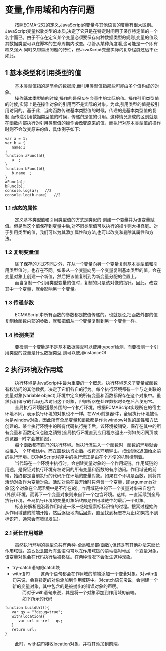 # 变量,作用域和内存问题
&nbsp;&nbsp;&nbsp;&nbsp;&nbsp;&nbsp;&nbsp;&nbsp;按照ECMA-262的定义,JavaScript的变量与其他语言的变量有很大区别。JavaScript变量松散类型的本质,决定了它只是在特定时间用于保存特定值的一个名字而已。由于不存在定义某个变量必须要保存何种数据类型的规则,变量的值及其数据类型可以在脚本的生命周期内改变。尽管从某种角度看,这可能是一个即有趣又强大,同时又容易出问题的特性，但JavaScript变量实际的复杂程度还远不止如此。<br>
## 1 基本类型和引用类型的值
&nbsp;&nbsp;&nbsp;&nbsp;&nbsp;&nbsp;&nbsp;&nbsp;基本类型值指的是简单的数据段,而引用类型值指那些可能由多个值构成的对象。<br>
&nbsp;&nbsp;&nbsp;&nbsp;&nbsp;&nbsp;&nbsp;&nbsp;操作基本类型值的时候,操作的是保存在变量中的实际的值。操作引用类型值的时候,实际上是在操作对象的引用而不是实际的对象。为此,引用类型的值是按引用访问的。基于此，当向函数传递基本类型值的时候，传递的是基本类型值的复制,而传递引用数据类型值的时候，传递的是值的引用。这种情况造成的区别就是在函数内部执行对引用类型值的操作会改变原来的值，而执行对基本类型值的操作时则不会改变原来的值，具体例子如下:<br>
```
var a = 1;
var b = {
   name:1
}
function aFunc(a){
   a  ;
}
function bFunc(b){
   b.name  ;
}
aFunc(a);
bFunc(b);
console.log(a);   //2
console.log(b.name)   //2
```
### 1.1 动态的属性
&nbsp;&nbsp;&nbsp;&nbsp;&nbsp;&nbsp;&nbsp;&nbsp;定义基本类型值和引用类型值的方式是类似的:创建一个变量并为该变量赋值。但是当这个值保存到变量中后,对不同类型值可以执行的操作则大相径庭。对于引用类型的值，我们可以为其添加属性和方法,也可以改变和删除其属性和方法。<br>
### 1.2 复制变量值
&nbsp;&nbsp;&nbsp;&nbsp;&nbsp;&nbsp;&nbsp;&nbsp;除了保存的方式不同之外，在从一个变量向另一个变量复制基本类型值和引用类型值时，也存在不同。如果从一个变量向另一个变量复制基本类型的值，会在变量对象上创建一个新值，然后把该值复制到为新变量分配的位置上。<br>
&nbsp;&nbsp;&nbsp;&nbsp;&nbsp;&nbsp;&nbsp;&nbsp;而当复制一个引用类型变量的值时，复制的只是该对像的指针。因此，改变其中一个变量，就会影响另一个变量。<br>
### 1.3 传递参数
&nbsp;&nbsp;&nbsp;&nbsp;&nbsp;&nbsp;&nbsp;&nbsp;ECMAScript中所有函数的参数都是按值传递的。也就是说,把函数外部的值复制给函数内部的参数，就和把值从一个变量复制到另一个变量一样。<br>
### 1.4 检测类型
&nbsp;&nbsp;&nbsp;&nbsp;&nbsp;&nbsp;&nbsp;&nbsp;要检测一个变量是不是基本数据类型可以使用typeof检测，而要检测一个引用类型的变量是什么数据类型,则可以使用instanceOf<br>
## 2 执行环境及作用域
&nbsp;&nbsp;&nbsp;&nbsp;&nbsp;&nbsp;&nbsp;&nbsp;执行环境是JavaScript中最为重要的一个概念。执行环境定义了变量或函数有权访问的其他数据，决定了它们各自的行为。每个执行环境都有一个与之关联的变量对象(variable object),环境中定义的所有变量和函数都保存在这个对象中。虽然我们编写的代码无法访问这个对象，但解析器在处理数据时会在后台使用它。<br>
&nbsp;&nbsp;&nbsp;&nbsp;&nbsp;&nbsp;&nbsp;&nbsp;全局执行环境舒适最外围的一个执行环境。根据ECMAScript实现所在的宿主环境不同，表示执行环境的对象也不一样。在Web浏览器·中，全局执行环境被认为是window对象，因此所有全局变量和函数都是作为window对象的属性和方法创建的。某个执行环境中的所有代码执行完毕后，该环境被销毁，保存在其中的所有变量和函数定义也随之销毁(全局执行环境直到应用程序退出--例如关闭网页或浏览器--时才会被销毁)。<br>
&nbsp;&nbsp;&nbsp;&nbsp;&nbsp;&nbsp;&nbsp;&nbsp;每个函数都有自己的执行环境。当执行流进入一个函数时，函数的环境就会被推入一个环境栈中。而在函数执行之后，栈将其环境弹出，把控制权返回给之前的执行环境。ECMAScript程序中的执行流正是由在个方便的机制控制着。<br>
&nbsp;&nbsp;&nbsp;&nbsp;&nbsp;&nbsp;&nbsp;&nbsp;当代码在一个环境中执行时，会创建变量对象的一个作用域链。作用域链的用途，是保证对执行环境有权访问的所有变量和函数的有序访问。作用域链的前端，始终都是当前执行的代码所在环境的变量对象。如果在个环境是函数，则将其活动对象作为变量对象。活动对象在最开始时只包含一个变量，即arguments对象(这个对象在全局环境中是不存在的)。作用域链中的下一个变量对象来自包含(外部)环境，而再下一个变量对象则来自下一个包含环境。这样，一直延续到全局执行环境，全局执行环境的变量对象始终都是作用域链中的最后一个对象。<br>
&nbsp;&nbsp;&nbsp;&nbsp;&nbsp;&nbsp;&nbsp;&nbsp;标志符解析是沿着作用域链一级一级地搜索标标识符的过程。搜索过程始终从作用域链的前端开始，然后逐级地向后回溯，直至找到标志符为止(如果找不到标识符，通常会有错误发生)。<br>
### 2.1 延长作用域链
&nbsp;&nbsp;&nbsp;&nbsp;&nbsp;&nbsp;&nbsp;&nbsp;虽然执行环境的类型总共有两种-全局和局部(函数),但还是有其他办法来延长作用域链。这么说是因为有些语句可以在作用域链的前端临时增加一个变量对象，该变量对象会在代码执行后被移除。在两种情况下会发生这种现象。<br>
* try-catch语句的catch块
* with语句
&nbsp;&nbsp;&nbsp;&nbsp;&nbsp;&nbsp;&nbsp;&nbsp;这两个语句都会在作用域的前端添加一个变量对象。对with语句来说，会将指定的对象添加到作用域链中。对catch语句来说，会创建一个新的变量对象，其中包含的是被抛出的错误对象的声明。<br>
&nbsp;&nbsp;&nbsp;&nbsp;&nbsp;&nbsp;&nbsp;&nbsp;而对于with语句来说，其是将一个对象添加到作用域的前端。<br>
&nbsp;&nbsp;&nbsp;&nbsp;&nbsp;&nbsp;&nbsp;&nbsp;如下所示的代码<br>
```
function buildUrl(){
   var qs = "?debug=true";
   with(location){
      var url = href   qs;
   }
   return url;
}
```
&nbsp;&nbsp;&nbsp;&nbsp;&nbsp;&nbsp;&nbsp;&nbsp;此时，with语句接收location对象，并将其添加到前端。<br>
